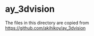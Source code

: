 ay_3dvision
==================
The files in this directory are copied from https://github.com/akihikoy/ay_3dvision
